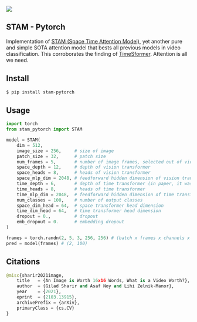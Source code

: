 <img src="./stam.png"></img>

## STAM - Pytorch

Implementation of <a href="https://arxiv.org/abs/2103.13915">STAM (Space Time Attention Model)</a>, yet another pure and simple SOTA attention model that bests all previous models in video classification. This corroborates the finding of <a href="https://github.com/lucidrains/TimeSformer-pytorch">TimeSformer</a>. Attention is all we need.

## Install

```py
$ pip install stam-pytorch
```

## Usage

```py
import torch
from stam_pytorch import STAM

model = STAM(
    dim = 512,
    image_size = 256,     # size of image
    patch_size = 32,      # patch size
    num_frames = 5,       # number of image frames, selected out of video
    space_depth = 12,     # depth of vision transformer
    space_heads = 8,      # heads of vision transformer
    space_mlp_dim = 2048, # feedforward hidden dimension of vision transformer
    time_depth = 6,       # depth of time transformer (in paper, it was shallower, 6)
    time_heads = 8,       # heads of time transformer
    time_mlp_dim = 2048,  # feedforward hidden dimension of time transformer
    num_classes = 100,    # number of output classes
    space_dim_head = 64,  # space transformer head dimension
    time_dim_head = 64,   # time transformer head dimension
    dropout = 0.,         # dropout
    emb_dropout = 0.      # embedding dropout
)

frames = torch.randn(2, 5, 3, 256, 256) # (batch x frames x channels x height x width)
pred = model(frames) # (2, 100)
```

## Citations

```py
@misc{sharir2021image,
    title   = {An Image is Worth 16x16 Words, What is a Video Worth?}, 
    author  = {Gilad Sharir and Asaf Noy and Lihi Zelnik-Manor},
    year    = {2021},
    eprint  = {2103.13915},
    archivePrefix = {arXiv},
    primaryClass = {cs.CV}
}
```
